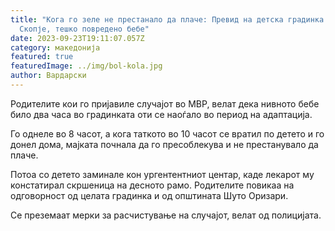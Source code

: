 ```yaml
---
title: "Кога го зеле не престанало да плаче: Превид на детска градинка во
  Скопје, тешко повредено бебе"
date: 2023-09-23T19:11:07.057Z
category: македонија
featured: true
featuredImage: ../img/bol-kola.jpg
author: Вардарски
---
```

<!--StartFragment-->

Родителите кои го пријавиле случајот во МВР, велат дека нивното бебе било два часа во градинката оти се наоѓало во период на адаптација.

Го однеле во 8 часот, а кога таткото во 10 часот се вратил по детето и го донел дома, мајката почнала да го пресоблекува и не престанувало да плаче.

Потоа со детето заминале кон ургентентниот центар, каде лекарот му констатирал скршеница на десното рамо. Родителите повикаа на одговорност од целата градинка и од општината Шуто Оризари.

Се преземаат мерки за расчистување на случајот, велат од полицијата.

<!--EndFragment-->